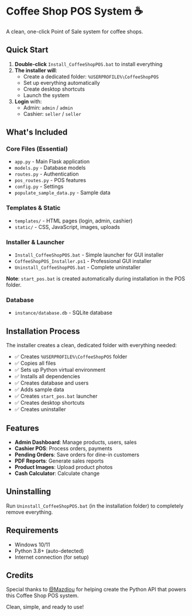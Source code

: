 # Coffee Shop POS System ☕

A clean, one-click Point of Sale system for coffee shops.

## Quick Start

1. **Double-click** `Install_CoffeeShopPOS.bat` to install everything
2. **The installer will**:
   - Create a dedicated folder: `%USERPROFILE%\CoffeeShopPOS`
   - Set up everything automatically
   - Create desktop shortcuts
   - Launch the system
3. **Login** with:
   - Admin: `admin` / `admin`
   - Cashier: `seller` / `seller`

## What's Included

### Core Files (Essential)
- `app.py` - Main Flask application
- `models.py` - Database models
- `routes.py` - Authentication
- `pos_routes.py` - POS features
- `config.py` - Settings
- `populate_sample_data.py` - Sample data

### Templates & Static
- `templates/` - HTML pages (login, admin, cashier)
- `static/` - CSS, JavaScript, images, uploads

### Installer & Launcher
- `Install_CoffeeShopPOS.bat` - Simple launcher for GUI installer
- `CoffeeShopPOS_Installer.ps1` - Professional GUI installer
- `Uninstall_CoffeeShopPOS.bat` - Complete uninstaller

**Note**: `start_pos.bat` is created automatically during installation in the POS folder.

### Database
- `instance/database.db` - SQLite database

## Installation Process

The installer creates a clean, dedicated folder with everything needed:
- ✅ Creates `%USERPROFILE%\CoffeeShopPOS` folder
- ✅ Copies all files
- ✅ Sets up Python virtual environment
- ✅ Installs all dependencies
- ✅ Creates database and users
- ✅ Adds sample data
- ✅ Creates `start_pos.bat` launcher
- ✅ Creates desktop shortcuts
- ✅ Creates uninstaller

## Features

- **Admin Dashboard**: Manage products, users, sales
- **Cashier POS**: Process orders, payments
- **Pending Orders**: Save orders for dine-in customers
- **PDF Reports**: Generate sales reports
- **Product Images**: Upload product photos
- **Cash Calculator**: Calculate change

## Uninstalling

Run `Uninstall_CoffeeShopPOS.bat` (in the installation folder) to completely remove everything.

## Requirements

- Windows 10/11
- Python 3.8+ (auto-detected)
- Internet connection (for setup)

## Credits

Special thanks to [@Mazdiou](https://github.com/Mazdiou) for helping create the Python API that powers this Coffee Shop POS system.

Clean, simple, and ready to use!
